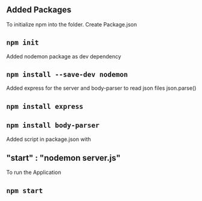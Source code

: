 ## Added Packages

To initialize npm into the folder. Create Package.json

## `npm init` 

Added nodemon package as dev dependency

## `npm install --save-dev nodemon`

Added express for the server and body-parser to read json files json.parse()

## `npm install express`
## `npm install body-parser`

Added script in package.json with 
## "start" : "nodemon server.js"

To run the Application

## `npm start`
